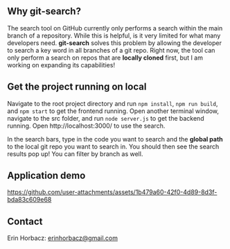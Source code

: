 ## Why git-search?
The search tool on GitHub currently only performs a search within the main branch of a repository. While this is helpful, is it very limited for what many developers need. **git-search** solves this problem by allowing the developer to search a key word in all branches of a git repo. Right now, the tool can only perform a search on repos that are **locally cloned** first, but I am working on expanding its capabilities!

## Get the project running on local

Navigate to the root project directory and run `npm install`, `npm run build`, and `npm start` to get the frontend running. Open another terminal window, navigate to the src folder, and run `node server.js` to get the backend running. Open http://localhost:3000/ to use the search. 

In the search bars, type in the code you want to search and the **global path** to the local git repo you want to search in. You should then see the search results pop up! You can filter by branch as well. 

## Application demo


https://github.com/user-attachments/assets/1b479a60-42f0-4d89-8d3f-bda83c609e68

## Contact
Erin Horbacz: <erinhorbacz@gmail.com> 
